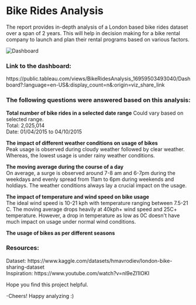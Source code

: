 <h1>Bike Rides Analysis </h1>
The report provides in-depth analysis of a London based bike rides dataset over a span of 2 years. This will help in decision making for a bike rental company to launch and plan their rental programs based on various factors.<br>

![Dashboard](https://github.com/Amandeep2230/BikeRidesAnalysis/assets/66684807/9c57c8fe-7b6f-4b76-83ca-254547db6393)


<h3>Link to the dashboard: </h3>
https://public.tableau.com/views/BikeRidesAnalysis_16959503493040/Dashboard?:language=en-US&:display_count=n&:origin=viz_share_link

<h3>The following questions were answered based on this analysis: </h3>
<p>
<b>Total number of bike rides in a selected date range</b>
Could vary based on selected range. <br>
Total: 2,025,014 <br>
Date: 01/04/2015 to 04/10/2015</p>
<p>
<b>The impact of different weather conditions on usage of bikes</b><br>
Peak usage is observed during cloudy weather followed by clear weather. Whereas, the lowest usage is under rainy weather conditions.</p>
<p>
<b>The moving average during the course of a day</b><br>
On average, a surge is observed around 7-8 am and 6-7pm during the weekdays and evenly spread from 11am to 6pm during weekends and holdiays. The weather conditions always lay a crucial impact on the usage.</p>
<p>
<b>The impact of temperature and wind speed on bike usage</b><br>
The ideal wind speed is 10-21 kph with temperature ranging between 7.5-21 C. The moving average drops heavily at 40kph+ wind speed and 25C+ temperature. However, a drop in temperature as low as 0C doesn't have much impact on usage under normal wind conditions. </p>
<p>
<b>The usage of bikes as per different seasons</b><br>
</p>

<h3>Resources:</h3>
Dataset: https://www.kaggle.com/datasets/hmavrodiev/london-bike-sharing-dataset  <br>
Inspiration: https://www.youtube.com/watch?v=nl9eZl1IOKI

Hope you find this project helpful.

-Cheers! Happy analyzing :)
